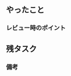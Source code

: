 ## やったこと

<!-- なるべく箇条書きで -->

### レビュー時のポイント

<!-- レビュー時に見て欲しい部分を書く -->

## 残タスク

### 備考

<!-- マージ後に必要な操作などがあればここに -->